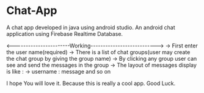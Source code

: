 # Chat-App
A chat app developed in java using android studio. An android chat application using Firebase Realtime Database. 

<-----------------------Working--------------------------->
-> First enter the user name(required)
-> There is a list of chat groups(user may create the chat group by giving the group name)
-> By clicking any group user can see and send the messages in the group
-> The layout of messages display is like :
                                           -> username : message
                                           and so on
                                           
I hope You will love it. Because this is really a cool app.
Good Luck.
